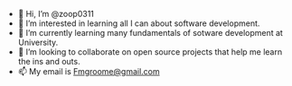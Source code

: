 - 👋 Hi, I’m @zoop0311
- 👀 I’m interested in learning all I can about software development.
- 🌱 I’m currently learning many fundamentals of sotware development at University.
- 💞️ I’m looking to collaborate on open source projects that help me learn the ins and outs.
- 📫 My email is Fmgroome@gmail.com

